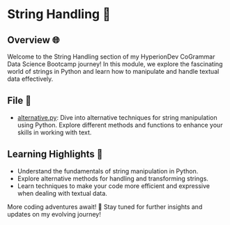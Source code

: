 # String Handling 🧵

## Overview 🌐
Welcome to the String Handling section of my HyperionDev CoGrammar Data Science Bootcamp journey! In this module, we explore the fascinating world of strings in Python and learn how to manipulate and handle textual data effectively.

## File 📄
- [alternative.py](alternative.py): Dive into alternative techniques for string manipulation using Python. Explore different methods and functions to enhance your skills in working with text.

## Learning Highlights :sparkler:
- Understand the fundamentals of string manipulation in Python.
- Explore alternative methods for handling and transforming strings.
- Learn techniques to make your code more efficient and expressive when dealing with textual data.

More coding adventures await! 🚀 Stay tuned for further insights and updates on my evolving journey!

